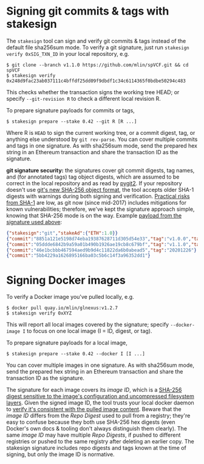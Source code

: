 # Signing git commits & tags with stakesign

The `stakesign` tool can sign and verify git commits & tags instead of the default file sha256sum mode. To verify a git signature, just run `stakesign verify 0xSIG_TXN_ID` in your local repository, e.g.

```
$ git clone --branch v1.1.0 https://github.com/mlin/spVCF.git && cd spVCF
$ stakesign verify 0x248d9fac23ab037111c4bffdf25dd09f9dbdf1c34c6114365f0bdbe50294c483
```

This checks whether the transaction signs the working tree HEAD; or specify `--git-revision R` to check a different local revision R.

To prepare signature payloads for commits or tags,

```
$ stakesign prepare --stake 0.42 --git R [R ...]
```

Where R is `HEAD` to sign the current working tree, or a commit digest, tag, or anything else understood by `git rev-parse`. You can cover multiple commits and tags in one signature. As with sha256sum mode, send the prepared hex string in an Ethereum transaction and share the transaction ID as the signature.

**git signature security:** the signatures cover git commit digests, tag names, and (for annotated tags) tag object digests, which are assumed to be correct in the local repository and as read by [pygit2](https://github.com/libgit2/pygit2). If your repository doesn't use [git's new SHA-256 object format](https://github.blog/2020-10-19-git-2-29-released/), the tool accepts older SHA-1 digests with warnings during both signing and verification. [Practical risks from SHA-1](https://git-scm.com/docs/hash-function-transition/) are low, as git now (since mid-2017) includes mitigations for known vulnerabilities; therefore, we've kept the signature approach simple, knowing that SHA-256 mode is on the way. Example [payload from the signature used above](https://etherscan.io/tx/0x248d9fac23ab037111c4bffdf25dd09f9dbdf1c34c6114365f0bdbe50294c483):

```json
{"stakesign":"git","stakeAd":{"ETH":1.0}}
{"commit":"8851a121e5198d74eba19387628711d305d54e33","tag":"v1.0.0","tagObject":"5cfd7b363843ea6c208673b2b535a69327f2a62f"}
{"commit":"05ddde6842b9a59a01b490b1926ae19cb8c679bf","tag":"v1.1.0","tagObject":"0b3568bd20328ffe998a4f4b4e29e5e30418ce87"}
{"commit":"46e1bcbbb467594aed9b9d4c11822da6b0abead5","tag":"20201226"}
{"commit":"5bb4229a1626895166ba03c5b6c14f3a96352dd1"}
```
# Signing Docker images

To verify a Docker image you've pulled locally, e.g.

```
$ docker pull quay.io/mlin/glnexus:v1.2.7
$ stakesign verify 0xXYZ
```

This will report all local images covered by the signature; specify `--docker-image I` to focus on one local image (I = ID, digest, or tag).

To prepare signature payloads for a local image,

```
$ stakesign prepare --stake 0.42 --docker I [I ...]
```

You can cover multiple images in one signature. As with sha256sum mode, send the prepared hex string in an Ethereum transaction and share the transaction ID as the signature.

The signature for each image covers its *image ID*, which is a [SHA-256 digest sensitive to the image's configuration and uncompressed filesystem layers](https://windsock.io/explaining-docker-image-ids/). Given the signed image ID, the tool trusts your local docker daemon to [verify it's consistent with the pulled image content](https://github.com/moby/moby/blob/9f72510b699379abbcb756f92ffa8a2d440d3be9/distribution/pull_v2.go#L896-L915). Beware that the *image ID* differs from the *Repo Digest* used to pull from a registry; they're easy to confuse because they both use SHA-256 hex digests (even Docker's own docs & tooling don't always distinguish them clearly). The same *image ID* may have multiple *Repo Digests*, if pushed to different registries or pushed to the same registry after deleting an earlier copy. The stakesign signature includes repo digests and tags known at the time of signing, but only the image ID is normative.
